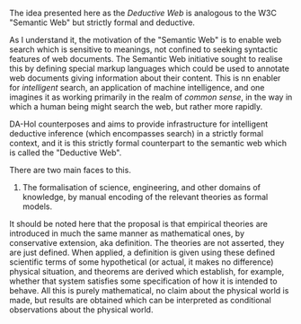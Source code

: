 The idea presented here as the _Deductive Web_ is analogous to the W3C "Semantic Web" but strictly formal and deductive.

As I understand it, the motivation of the "Semantic Web" is to enable web search which is sensitive to meanings, not confined to seeking syntactic features of web documents.
The Semantic Web initiative sought to realise this by defining special markup languages which could be used to annotate web documents giving information about their content.
This is nn enabler for _intelligent_ search, an application of machine intelligence, and one imagines it as working primarily in the realm of _common sense_, in the way in which a human being might search the web, but rather more rapidly.

DA-Hol counterposes and aims to provide infrastructure for intelligent deductive inference (which encompasses search) in a strictly formal context, and it is this strictly formal counterpart to the semantic web which is called the "Deductive Web".

There are two main faces to this.

1. The formalisation of science, engineering, and other domains of knowledge, by manual encoding of the relevant theories as formal models.

It should be noted here that the proposal is that empirical theories are introduced in much the same manner as mathematical ones, by conservative extension, aka definition.
The theories are not asserted, they are just defined.
When applied, a definition is given using these defined scientific terms of some hypothetical (or actual, it makes no difference) physical situation, and theorems are derived which establish, for example, whether that system satisfies some specification of how it is intended to behave.
All this is purely mathematical, no claim about the physical world is made, but results are obtained which can be interpreted as conditional observations about the physical world.
